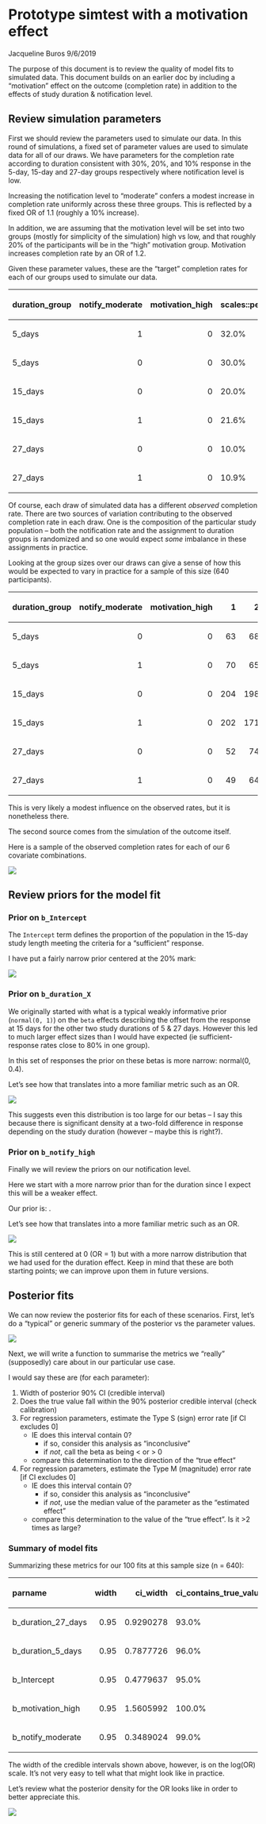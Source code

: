 Prototype simtest with a motivation effect
================
Jacqueline Buros
9/6/2019

The purpose of this document is to review the quality of model fits to
simulated data. This document builds on an earlier doc by including a
“motivation” effect on the outcome (completion rate) in addition to
the effects of study duration & notification level.

## Review simulation parameters

First we should review the parameters used to simulate our data. In this
round of simulations, a fixed set of parameter values are used to
simulate data for all of our draws. We have parameters for the
completion rate according to duration consistent with 30%, 20%, and 10%
response in the 5-day, 15-day and 27-day groups respectively where
notification level is low.

Increasing the notification level to “moderate” confers a modest
increase in completion rate uniformly across these three groups. This is
reflected by a fixed OR of 1.1 (roughly a 10% increase).

In addition, we are assuming that the motivation level will be set into
two groups (mostly for simplicity of the simulation) high vs low, and
that roughly 20% of the participants will be in the “high” motivation
group. Motivation increases completion rate by an OR of 1.2.

Given these parameter values, these are the “target” completion rates
for each of our groups used to simulate our data.

<table>

<thead>

<tr>

<th style="text-align:left;">

duration\_group

</th>

<th style="text-align:right;">

notify\_moderate

</th>

<th style="text-align:right;">

motivation\_high

</th>

<th style="text-align:left;">

scales::percent(invlogit\_linpred)

</th>

</tr>

</thead>

<tbody>

<tr>

<td style="text-align:left;">

5\_days

</td>

<td style="text-align:right;">

1

</td>

<td style="text-align:right;">

0

</td>

<td style="text-align:left;">

32.0%

</td>

</tr>

<tr>

<td style="text-align:left;">

5\_days

</td>

<td style="text-align:right;">

0

</td>

<td style="text-align:right;">

0

</td>

<td style="text-align:left;">

30.0%

</td>

</tr>

<tr>

<td style="text-align:left;">

15\_days

</td>

<td style="text-align:right;">

0

</td>

<td style="text-align:right;">

0

</td>

<td style="text-align:left;">

20.0%

</td>

</tr>

<tr>

<td style="text-align:left;">

15\_days

</td>

<td style="text-align:right;">

1

</td>

<td style="text-align:right;">

0

</td>

<td style="text-align:left;">

21.6%

</td>

</tr>

<tr>

<td style="text-align:left;">

27\_days

</td>

<td style="text-align:right;">

0

</td>

<td style="text-align:right;">

0

</td>

<td style="text-align:left;">

10.0%

</td>

</tr>

<tr>

<td style="text-align:left;">

27\_days

</td>

<td style="text-align:right;">

1

</td>

<td style="text-align:right;">

0

</td>

<td style="text-align:left;">

10.9%

</td>

</tr>

</tbody>

</table>

Of course, each draw of simulated data has a different *observed*
completion rate. There are two sources of variation contributing to the
observed completion rate in each draw. One is the composition of the
particular study population – both the notification rate and the
assignment to duration groups is randomized and so one would expect
*some* imbalance in these assignments in practice.

Looking at the group sizes over our draws can give a sense of how this
would be expected to vary in practice for a sample of this size (640
participants).

<table>

<thead>

<tr>

<th style="text-align:left;">

duration\_group

</th>

<th style="text-align:right;">

notify\_moderate

</th>

<th style="text-align:right;">

motivation\_high

</th>

<th style="text-align:right;">

1

</th>

<th style="text-align:right;">

2

</th>

<th style="text-align:right;">

3

</th>

<th style="text-align:right;">

4

</th>

<th style="text-align:right;">

5

</th>

</tr>

</thead>

<tbody>

<tr>

<td style="text-align:left;">

5\_days

</td>

<td style="text-align:right;">

0

</td>

<td style="text-align:right;">

0

</td>

<td style="text-align:right;">

63

</td>

<td style="text-align:right;">

68

</td>

<td style="text-align:right;">

60

</td>

<td style="text-align:right;">

63

</td>

<td style="text-align:right;">

67

</td>

</tr>

<tr>

<td style="text-align:left;">

5\_days

</td>

<td style="text-align:right;">

1

</td>

<td style="text-align:right;">

0

</td>

<td style="text-align:right;">

70

</td>

<td style="text-align:right;">

65

</td>

<td style="text-align:right;">

64

</td>

<td style="text-align:right;">

50

</td>

<td style="text-align:right;">

76

</td>

</tr>

<tr>

<td style="text-align:left;">

15\_days

</td>

<td style="text-align:right;">

0

</td>

<td style="text-align:right;">

0

</td>

<td style="text-align:right;">

204

</td>

<td style="text-align:right;">

198

</td>

<td style="text-align:right;">

188

</td>

<td style="text-align:right;">

204

</td>

<td style="text-align:right;">

182

</td>

</tr>

<tr>

<td style="text-align:left;">

15\_days

</td>

<td style="text-align:right;">

1

</td>

<td style="text-align:right;">

0

</td>

<td style="text-align:right;">

202

</td>

<td style="text-align:right;">

171

</td>

<td style="text-align:right;">

202

</td>

<td style="text-align:right;">

183

</td>

<td style="text-align:right;">

197

</td>

</tr>

<tr>

<td style="text-align:left;">

27\_days

</td>

<td style="text-align:right;">

0

</td>

<td style="text-align:right;">

0

</td>

<td style="text-align:right;">

52

</td>

<td style="text-align:right;">

74

</td>

<td style="text-align:right;">

73

</td>

<td style="text-align:right;">

74

</td>

<td style="text-align:right;">

58

</td>

</tr>

<tr>

<td style="text-align:left;">

27\_days

</td>

<td style="text-align:right;">

1

</td>

<td style="text-align:right;">

0

</td>

<td style="text-align:right;">

49

</td>

<td style="text-align:right;">

64

</td>

<td style="text-align:right;">

53

</td>

<td style="text-align:right;">

66

</td>

<td style="text-align:right;">

60

</td>

</tr>

</tbody>

</table>

This is very likely a modest influence on the observed rates, but it is
nonetheless there.

The second source comes from the simulation of the outcome itself.

Here is a sample of the observed completion rates for each of our 6
covariate
combinations.

![](Review-simtest-with-motivation-effect_files/figure-gfm/unnamed-chunk-3-1.png)<!-- -->

## Review priors for the model fit

### Prior on `b_Intercept`

The `Intercept` term defines the proportion of the population in the
15-day study length meeting the criteria for a “sufficient” response.

I have put a fairly narrow prior centered at the 20%
mark:

![](Review-simtest-with-motivation-effect_files/figure-gfm/prior-Intercept-plot-1.png)<!-- -->

### Prior on `b_duration_X`

We originally started with what is a typical weakly informative prior
(`normal(0, 1)`) on the `beta` effects describing the offset from the
response at 15 days for the other two study durations of 5 & 27 days.
However this led to much larger effect sizes than I would have expected
(ie sufficient-response rates close to 80% in one group).

In this set of responses the prior on these betas is more narrow:
normal(0, 0.4).

Let’s see how that translates into a more familiar metric such as an
OR.

![](Review-simtest-with-motivation-effect_files/figure-gfm/prior-beta-duration-plot-1.png)<!-- -->

This suggests even this distribution is too large for our betas – I say
this because there is significant density at a two-fold difference in
response depending on the study duration (however – maybe this is
right?).

### Prior on `b_notify_high`

Finally we will review the priors on our notification level.

Here we start with a more narrow prior than for the duration since I
expect this will be a weaker effect.

Our prior is: .

Let’s see how that translates into a more familiar metric such as an
OR.

![](Review-simtest-with-motivation-effect_files/figure-gfm/prior-beta-notify-plot-1.png)<!-- -->

This is still centered at 0 (OR = 1) but with a more narrow distribution
that we had used for the duration effect. Keep in mind that these are
both starting points; we can improve upon them in future versions.

## Posterior fits

We can now review the posterior fits for each of these scenarios. First,
let’s do a “typical” or generic summary of the posterior vs the
parameter
values.

![](Review-simtest-with-motivation-effect_files/figure-gfm/post-fits-1.png)<!-- -->

Next, we will write a function to summarise the metrics we “really”
(supposedly) care about in our particular use case.

I would say these are (for each parameter):

1.  Width of posterior 90% CI (credible interval)
2.  Does the true value fall within the 90% posterior credible interval
    (check calibration)
3.  For regression parameters, estimate the Type S (sign) error rate
    \[if CI excludes 0\]
      - IE does this interval contain 0?
          - if so, consider this analysis as “inconclusive”
          - if *not*, call the beta as being \< or \> 0
      - compare this determination to the direction of the “true effect”
4.  For regression parameters, estimate the Type M (magnitude) error
    rate \[if CI excludes 0\]
      - IE does this interval contain 0?
          - if so, consider this analysis as “inconclusive”
          - if *not*, use the median value of the parameter as the
            “estimated effect”
      - compare this determination to the value of the “true effect”. Is
        it \>2 times as large?

### Summary of model fits

Summarizing these metrics for our 100 fits at this sample size (n =
640):

<table>

<thead>

<tr>

<th style="text-align:left;">

parname

</th>

<th style="text-align:right;">

width

</th>

<th style="text-align:right;">

ci\_width

</th>

<th style="text-align:left;">

ci\_contains\_true\_value

</th>

<th style="text-align:left;">

ci\_contains\_0

</th>

<th style="text-align:left;">

ci\_type\_s\_error

</th>

<th style="text-align:left;">

ci\_type\_m\_error

</th>

</tr>

</thead>

<tbody>

<tr>

<td style="text-align:left;">

b\_duration\_27\_days

</td>

<td style="text-align:right;">

0.95

</td>

<td style="text-align:right;">

0.9290278

</td>

<td style="text-align:left;">

93.0%

</td>

<td style="text-align:left;">

24.0%

</td>

<td style="text-align:left;">

0.0%

</td>

<td style="text-align:left;">

0.0%

</td>

</tr>

<tr>

<td style="text-align:left;">

b\_duration\_5\_days

</td>

<td style="text-align:right;">

0.95

</td>

<td style="text-align:right;">

0.7877726

</td>

<td style="text-align:left;">

96.0%

</td>

<td style="text-align:left;">

42.0%

</td>

<td style="text-align:left;">

0.0%

</td>

<td style="text-align:left;">

0.0%

</td>

</tr>

<tr>

<td style="text-align:left;">

b\_Intercept

</td>

<td style="text-align:right;">

0.95

</td>

<td style="text-align:right;">

0.4779637

</td>

<td style="text-align:left;">

95.0%

</td>

<td style="text-align:left;">

0.0%

</td>

<td style="text-align:left;">

0.0%

</td>

<td style="text-align:left;">

0.0%

</td>

</tr>

<tr>

<td style="text-align:left;">

b\_motivation\_high

</td>

<td style="text-align:right;">

0.95

</td>

<td style="text-align:right;">

1.5605992

</td>

<td style="text-align:left;">

100.0%

</td>

<td style="text-align:left;">

100.0%

</td>

<td style="text-align:left;">

NaN%

</td>

<td style="text-align:left;">

NaN%

</td>

</tr>

<tr>

<td style="text-align:left;">

b\_notify\_moderate

</td>

<td style="text-align:right;">

0.95

</td>

<td style="text-align:right;">

0.3489024

</td>

<td style="text-align:left;">

99.0%

</td>

<td style="text-align:left;">

100.0%

</td>

<td style="text-align:left;">

NaN%

</td>

<td style="text-align:left;">

NaN%

</td>

</tr>

</tbody>

</table>

The width of the credible intervals shown above, however, is on the
log(OR) scale. It’s not very easy to tell what that might look like in
practice.

Let’s review what the posterior density for the OR looks like in order
to better appreciate
this.

![](Review-simtest-with-motivation-effect_files/figure-gfm/unnamed-chunk-4-1.png)<!-- -->
